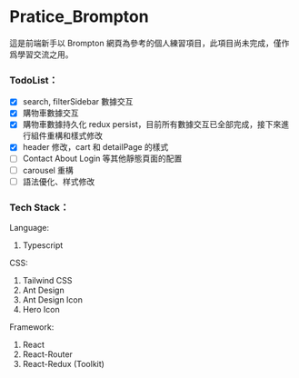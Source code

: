 # Pratice_Brompton

這是前端新手以 Brompton 網頁為參考的個人練習項目，此項目尚未完成，僅作爲學習交流之用。

### TodoList：

- [x] search, filterSidebar 數據交互
- [x] 購物車數據交互
- [x] 購物車數據持久化 redux persist，目前所有數據交互已全部完成，接下來進行組件重構和樣式修改
- [x] header 修改，cart 和 detailPage 的樣式
- [ ] Contact About Login 等其他靜態頁面的配置
- [ ] carousel 重構
- [ ] 語法優化、样式修改

### Tech Stack：

Language:

1. Typescript

CSS:

1. Tailwind CSS
2. Ant Design
3. Ant Design Icon
4. Hero Icon

Framework:

1. React
2. React-Router
3. React-Redux (Toolkit)
